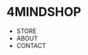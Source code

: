 <!DOCTYPE HTML>
<html lang="en">
  <head>
    <meta charset="UTF-8">
    <meta name="viewport" content="width=device-width, initial sclae=1.0">
    <meta http-equiv="X-UA-Compatible" content="ie-egde">
  <title>4MINDDIESHOP</title>
  </head>
<body>
  <div class="menubar">
    <div class="container">
      <div class="logo">
        <h1>4MINDSHOP</h1>
      </div>
    </div>
  </div>
  <ul>
    <li
      <a herf="#">STORE</a>
    </li>
    <li
      <a herf="#">ABOUT</a>
    </li>
    <li
      <a herf="#">CONTACT</a>
    </li
</body>
</html>
